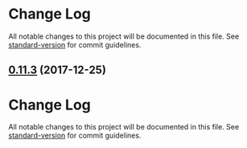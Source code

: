 # Change Log

All notable changes to this project will be documented in this file. See [standard-version](https://github.com/conventional-changelog/standard-version) for commit guidelines.

<a name="0.11.3"></a>
## [0.11.3](https://github.com/arminhammer/wolkenkratzer/compare/v0.11.2...v0.11.3) (2017-12-25)



# Change Log

All notable changes to this project will be documented in this file. See [standard-version](https://github.com/conventional-changelog/standard-version) for commit guidelines.
